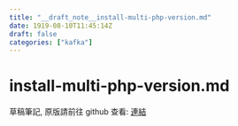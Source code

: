 ```yaml
---
title: "__draft_note__install-multi-php-version.md"
date: 1919-08-10T11:45:14Z
draft: false
categories: ["kafka"]
---
```


# install-multi-php-version.md

草稿筆記, 原版請前往 github 查看: [連結](https://github.com/tinghaolai/just-random-note/blob/master/kafka/install-multi-php-version.md)
